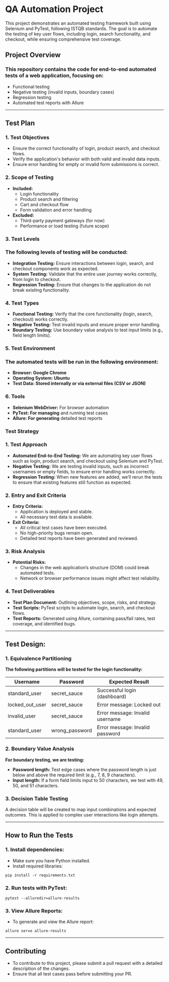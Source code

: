 # QA Automation Project

This project demonstrates an automated testing framework built using Selenium and PyTest, following ISTQB standards. The goal is to automate the testing of key user flows, including login, search functionality, and checkout, while ensuring comprehensive test coverage.

## Project Overview

### This repository contains the code for end-to-end automated tests of a web application, focusing on:

- Functional testing
- Negative testing (invalid inputs, boundary cases)
- Regression testing
- Automated test reports with Allure

<hr>

## Test Plan

### 1. Test Objectives

- Ensure the correct functionality of login, product search, and checkout flows.
- Verify the application's behavior with both valid and invalid data inputs.
- Ensure error handling for empty or invalid form submissions is correct.

### 2. Scope of Testing

- **Included:**
  - Login functionality
  - Product search and filtering
  - Cart and checkout flow
  - Form validation and error handling
- **Excluded:**
  - Third-party payment gateways (for now)
  - Performance or load testing (future scope)

### 3. Test Levels

### The following levels of testing will be conducted:

- **Integration Testing:** Ensure interactions between login, search, and checkout components work as expected.
- **System Testing:** Validate that the entire user journey works correctly, from login to checkout.
- **Regression Testing:** Ensure that changes to the application do not break existing functionality.

### 4. Test Types

- **Functional Testing:** Verify that the core functionality (login, search, checkout) works correctly.
- **Negative Testing:** Test invalid inputs and ensure proper error handling.
- **Boundary Testing:** Use boundary value analysis to test input limits (e.g., field length limits).

### 5. Test Environment

### The automated tests will be run in the following environment:

- **Browser: Google Chrome**
- **Operating System: Ubuntu**
- **Test Data: Stored internally or via external files (CSV or JSON)**

### 6. Tools

- **Selenium WebDriver:** For browser automation
- **PyTest: For managing** and running test cases
- **Allure: For generating** detailed test reports

### Test Strategy

### 1. Test Approach

- **Automated End-to-End Testing:** We are automating key user flows such as login, product search, and checkout using Selenium and PyTest.
- **Negative Testing:** We are testing invalid inputs, such as incorrect usernames or empty fields, to ensure error handling works correctly.
- **Regression Testing:** When new features are added, we’ll rerun the tests to ensure that existing features still function as expected.

### 2. Entry and Exit Criteria

- **Entry Criteria:**
  - Application is deployed and stable.
  - All necessary test data is available.
- **Exit Criteria:**
  - All critical test cases have been executed.
  - No high-priority bugs remain open.
  - Detailed test reports have been generated and reviewed.

### 3. Risk Analysis

- **Potential Risks:**
  - Changes in the web application’s structure (DOM) could break automated tests.
  - Network or browser performance issues might affect test reliability.

### 4. Test Deliverables

- **Test Plan Document:** Outlining objectives, scope, risks, and strategy.
- **Test Scripts:** PyTest scripts to automate login, search, and checkout flows.
- **Test Reports:** Generated using Allure, containing pass/fail rates, test coverage, and identified bugs.

<hr>

## Test Design:

### 1. Equivalence Partitioning

**The following partitions will be tested for the login functionality:**

| **Username**    | **Password**   | **Expected Result**             |
| --------------- | -------------- | ------------------------------- |
| standard_user   | secret_sauce   | Successful login (dashboard)    |
| locked_out_user | secret_sauce   | Error message: Locked out       |
| invalid_user    | secret_sauce   | Error message: Invalid username |
| standard_user   | wrong_password | Error message: Invalid password |

### 2. Boundary Value Analysis

**For boundary testing, we are testing:**

- **Password length:** Test edge cases where the password length is just below and above the required limit (e.g., 7, 8, 9 characters).
- **Input length:** If a form field limits input to 50 characters, we test with 49, 50, and 51 characters.

### 3. Decision Table Testing

A decision table will be created to map input combinations and expected outcomes. This is applied to complex user interactions like login attempts.

<hr>

## How to Run the Tests

### 1. Install dependencies:

- Make sure you have Python installed.
- Install required libraries:

```
pip install -r requirements.txt
```

### 2. Run tests with PyTest:

```
pytest --alluredir=allure-results
```

### 3. View Allure Reports:

- To generate and view the Allure report:

```
allure serve allure-results
```

<hr>

## Contributing

- To contribute to this project, please submit a pull request with a detailed description of the changes.
- Ensure that all test cases pass before submitting your PR.
